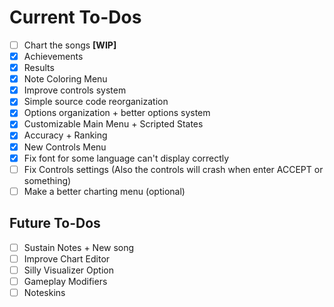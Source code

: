 # Current To-Dos
* [ ] Chart the songs **[WIP]**
* [X] Achievements
* [X] Results
* [X] Note Coloring Menu
* [X] Improve controls system
* [X] Simple source code reorganization
* [X] Options organization + better options system
* [X] Customizable Main Menu + Scripted States
* [X] Accuracy + Ranking
* [X] New Controls Menu
* [X] Fix font for some language can't display correctly
* [ ] Fix Controls settings (Also the controls will crash when enter ACCEPT or something)
* [ ] Make a better charting menu (optional)

## Future To-Dos
* [ ] Sustain Notes + New song
* [ ] Improve Chart Editor
* [ ] Silly Visualizer Option
* [ ] Gameplay Modifiers
* [ ] Noteskins